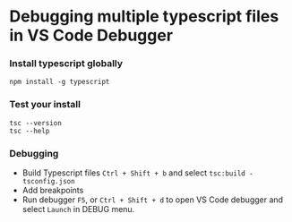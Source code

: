 # Debugging multiple typescript files in VS Code Debugger

### Install typescript globally
```
npm install -g typescript
```

### Test your install
```
tsc --version
tsc --help
```

### Debugging

* Build Typescript files `Ctrl + Shift + b` and select `tsc:build - tsconfig.json`
* Add breakpoints
* Run debugger `F5`, or `Ctrl + Shift + d` to open VS Code debugger and select `Launch` in DEBUG menu.
